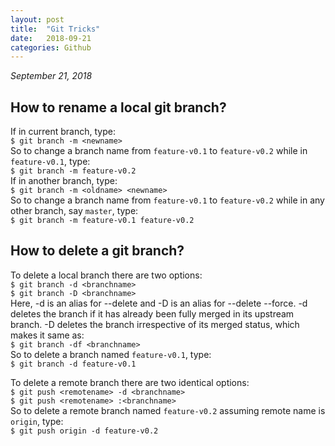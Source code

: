 ```yaml
---
layout: post
title:  "Git Tricks"
date:   2018-09-21
categories: Github
---
```


_September 21, 2018_

<h2>How to rename a local git branch?</h2>

If in current branch, type:  
`$ git branch -m <newname>`  
So to change a branch name from `feature-v0.1` to `feature-v0.2` while in `feature-v0.1`, type:  
`$ git branch -m feature-v0.2`  
If in another branch, type:  
`$ git branch -m <oldname> <newname>`  
So to change a branch name from `feature-v0.1` to `feature-v0.2` while in any other branch, say `master`, type:  
`$ git branch -m feature-v0.1 feature-v0.2`  


<h2>How to delete a git branch?</h2>

To delete a local branch there are two options:  
`$ git branch -d <branchname>`  
`$ git branch -D <branchname>`  
Here, -d is an alias for --delete and -D is an alias for --delete --force. -d deletes the branch 
if it has already been fully merged in its upstream branch. -D deletes the branch irrespective of its 
merged status, which makes it same as:  
`$ git branch -df <branchname>`  
So to delete a branch named `feature-v0.1`, type:  
`$ git branch -d feature-v0.1`  

To delete a remote branch there are two identical options:  
`$ git push <remotename> -d <branchname>`  
`$ git push <remotename> :<branchname>`  
So to delete a remote branch named `feature-v0.2` assuming remote name is `origin`, type:  
`$ git push origin -d feature-v0.2`  




